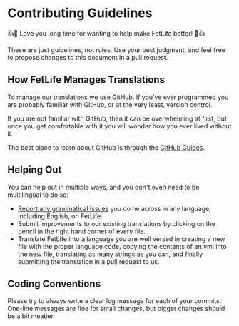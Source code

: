 # Contributing Guidelines

:+1::tada: Love you long time for wanting to help make FetLife better! :tada::+1:

These are just guidelines, not rules. Use your best judgment, and feel free to propose changes to this document in a pull request.


## How FetLife Manages Translations

To manage our translations we use GitHub. If you've ever programmed you are probably familiar with GitHub, or at the very least, version control.

If you are not familiar with GitHub, then it can be overwhelming at first, but once you get comfortable with it you will wonder how you ever lived without it.

The best place to learn about GitHub is through the [GitHub Guides](https://guides.github.com).  


## Helping Out

You can help out in multiple ways, and you don't even need to be multilingual to do so:

- [Report any grammatical issues](https://github.com/fetlife/translations/issues) you come across in any language, including English, on FetLife.
- Submit improvements to our existing translations by clicking on the pencil in the right hand corner of every file.
- Translate FetLife into a language you are well versed in creating a new file with the proper language code, copying the contents of en.yml into the new file, translating as many strings as you can, and finally submitting the translation in a pull request to us.   


## Coding Conventions

Please try to always write a clear log message for each of your commits. One-line messages are fine for small changes, but bigger changes should be a bit meatier.
